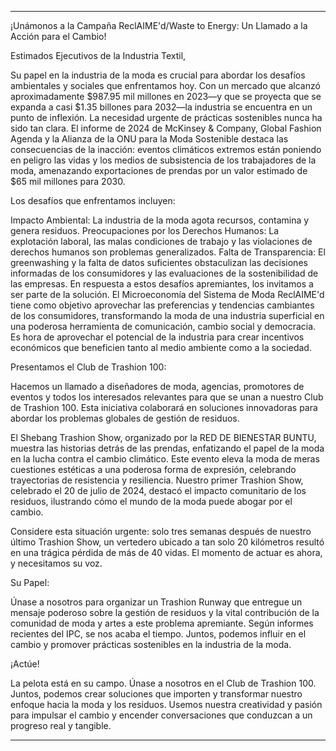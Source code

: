 ---

¡Unámonos a la Campaña ReclAIME'd/Waste to Energy: Un Llamado a la Acción para el Cambio!

Estimados Ejecutivos de la Industria Textil,

Su papel en la industria de la moda es crucial para abordar los desafíos ambientales y sociales que enfrentamos hoy. Con un mercado que alcanzó aproximadamente $987.95 mil millones en 2023—y que se proyecta que se expanda a casi $1.35 billones para 2032—la industria se encuentra en un punto de inflexión. La necesidad urgente de prácticas sostenibles nunca ha sido tan clara. El informe de 2024 de McKinsey & Company, Global Fashion Agenda y la Alianza de la ONU para la Moda Sostenible destaca las consecuencias de la inacción: eventos climáticos extremos están poniendo en peligro las vidas y los medios de subsistencia de los trabajadores de la moda, amenazando exportaciones de prendas por un valor estimado de $65 mil millones para 2030.

Los desafíos que enfrentamos incluyen:

Impacto Ambiental: La industria de la moda agota recursos, contamina y genera residuos.
Preocupaciones por los Derechos Humanos: La explotación laboral, las malas condiciones de trabajo y las violaciones de derechos humanos son problemas generalizados.
Falta de Transparencia: El greenwashing y la falta de datos suficientes obstaculizan las decisiones informadas de los consumidores y las evaluaciones de la sostenibilidad de las empresas.
En respuesta a estos desafíos apremiantes, los invitamos a ser parte de la solución. El Microeconomía del Sistema de Moda ReclAIME'd tiene como objetivo aprovechar las preferencias y tendencias cambiantes de los consumidores, transformando la moda de una industria superficial en una poderosa herramienta de comunicación, cambio social y democracia. Es hora de aprovechar el potencial de la industria para crear incentivos económicos que beneficien tanto al medio ambiente como a la sociedad.

Presentamos el Club de Trashion 100:

Hacemos un llamado a diseñadores de moda, agencias, promotores de eventos y todos los interesados relevantes para que se unan a nuestro Club de Trashion 100. Esta iniciativa colaborará en soluciones innovadoras para abordar los problemas globales de gestión de residuos.

El Shebang Trashion Show, organizado por la RED DE BIENESTAR BUNTU, muestra las historias detrás de las prendas, enfatizando el papel de la moda en la lucha contra el cambio climático. Este evento eleva la moda de meras cuestiones estéticas a una poderosa forma de expresión, celebrando trayectorias de resistencia y resiliencia. Nuestro primer Trashion Show, celebrado el 20 de julio de 2024, destacó el impacto comunitario de los residuos, ilustrando cómo el mundo de la moda puede abogar por el cambio.

Considere esta situación urgente: solo tres semanas después de nuestro último Trashion Show, un vertedero ubicado a tan solo 20 kilómetros resultó en una trágica pérdida de más de 40 vidas. El momento de actuar es ahora, y necesitamos su voz.

Su Papel:

Únase a nosotros para organizar un Trashion Runway que entregue un mensaje poderoso sobre la gestión de residuos y la vital contribución de la comunidad de moda y artes a este problema apremiante. Según informes recientes del IPC, se nos acaba el tiempo. Juntos, podemos influir en el cambio y promover prácticas sostenibles en la industria de la moda.

¡Actúe!

La pelota está en su campo. Únase a nosotros en el Club de Trashion 100. Juntos, podemos crear soluciones que importen y transformar nuestro enfoque hacia la moda y los residuos. Usemos nuestra creatividad y pasión para impulsar el cambio y encender conversaciones que conduzcan a un progreso real y tangible.

---